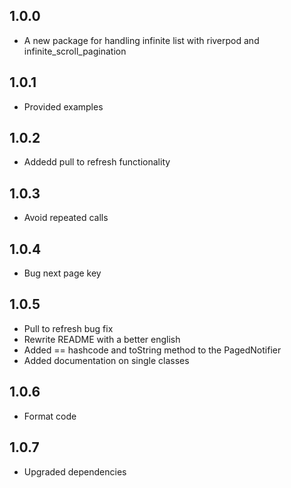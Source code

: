 ## 1.0.0

- A new package for handling infinite list with riverpod and infinite_scroll_pagination

## 1.0.1

- Provided examples

## 1.0.2

- Addedd pull to refresh functionality

## 1.0.3

- Avoid repeated calls

## 1.0.4

- Bug next page key

## 1.0.5

- Pull to refresh bug fix
- Rewrite README with a better english
- Added == hashcode and toString method to the PagedNotifier
- Added documentation on single classes

## 1.0.6

- Format code

## 1.0.7

- Upgraded dependencies
